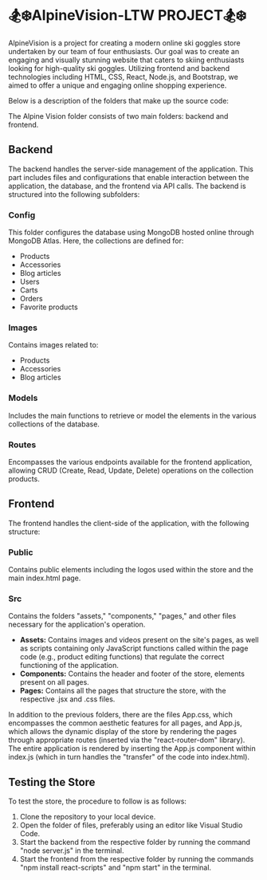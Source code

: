 # 🏂❄️AlpineVision-LTW PROJECT🏂❄️

AlpineVision is a project for creating a modern online ski goggles store undertaken by our team of four enthusiasts. Our goal was to create an engaging and visually stunning website that caters to skiing enthusiasts looking for high-quality ski goggles. Utilizing frontend and backend technologies including HTML, CSS, React, Node.js, and Bootstrap, we aimed to offer a unique and engaging online shopping experience.

Below is a description of the folders that make up the source code:

The Alpine Vision folder consists of two main folders: backend and frontend.

## Backend

The backend handles the server-side management of the application. This part includes files and configurations that enable interaction between the application, the database, and the frontend via API calls. The backend is structured into the following subfolders:

### Config

This folder configures the database using MongoDB hosted online through MongoDB Atlas. Here, the collections are defined for:

- Products
- Accessories
- Blog articles
- Users
- Carts
- Orders
- Favorite products

### Images

Contains images related to:

- Products
- Accessories
- Blog articles

### Models

Includes the main functions to retrieve or model the elements in the various collections of the database.

### Routes

Encompasses the various endpoints available for the frontend application, allowing CRUD (Create, Read, Update, Delete) operations on the collection products.

## Frontend

The frontend handles the client-side of the application, with the following structure:

### Public

Contains public elements including the logos used within the store and the main index.html page.

### Src

Contains the folders "assets," "components," "pages," and other files necessary for the application's operation.

- **Assets:** Contains images and videos present on the site's pages, as well as scripts containing only JavaScript functions called within the page code (e.g., product editing functions) that regulate the correct functioning of the application.
- **Components:** Contains the header and footer of the store, elements present on all pages.
- **Pages:** Contains all the pages that structure the store, with the respective .jsx and .css files.

In addition to the previous folders, there are the files App.css, which encompasses the common aesthetic features for all pages, and App.js, which allows the dynamic display of the store by rendering the pages through appropriate routes (inserted via the "react-router-dom" library). The entire application is rendered by inserting the App.js component within index.js (which in turn handles the "transfer" of the code into index.html).

## Testing the Store

To test the store, the procedure to follow is as follows:
1. Clone the repository to your local device.
2. Open the folder of files, preferably using an editor like Visual Studio Code.
3. Start the backend from the respective folder by running the command "node server.js" in the terminal.
4. Start the frontend from the respective folder by running the commands "npm install react-scripts" and "npm start" in the terminal.
